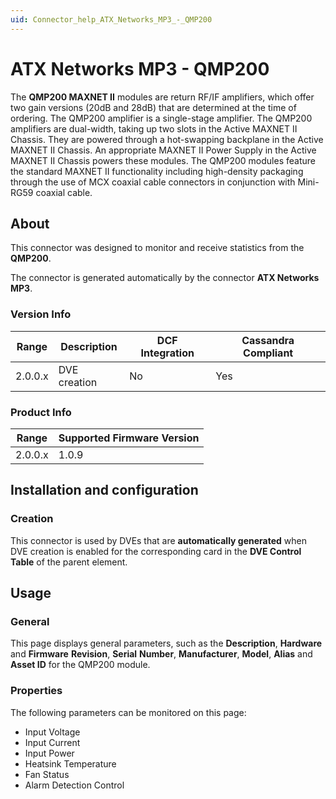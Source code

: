 ```yaml
---
uid: Connector_help_ATX_Networks_MP3_-_QMP200
---
```


# ATX Networks MP3 - QMP200

The **QMP200 MAXNET II** modules are return RF/IF amplifiers, which offer two gain versions (20dB and 28dB) that are determined at the time of ordering. The QMP200 amplifier is a single-stage amplifier. The QMP200 amplifiers are dual-width, taking up two slots in the Active MAXNET II Chassis. They are powered through a hot-swapping backplane in the Active MAXNET II Chassis. An appropriate MAXNET II Power Supply in the Active MAXNET II Chassis powers these modules. The QMP200 modules feature the standard MAXNET II functionality including high-density packaging through the use of MCX coaxial cable connectors in conjunction with Mini-RG59 coaxial cable.

## About

This connector was designed to monitor and receive statistics from the **QMP200**.

The connector is generated automatically by the connector **ATX Networks MP3**.

### Version Info

| Range     | Description     | DCF Integration     | Cassandra Compliant     |
|------------------|-----------------|---------------------|-------------------------|
| 2.0.0.x          | DVE creation    | No                  | Yes                     |

### Product Info

| Range | Supported Firmware Version |
|------------------|-----------------------------|
| 2.0.0.x          | 1.0.9                       |

## Installation and configuration

### Creation

This connector is used by DVEs that are **automatically generated** when DVE creation is enabled for the corresponding card in the **DVE Control Table** of the parent element.

## Usage

### General

This page displays general parameters, such as the **Description**, **Hardware** and **Firmware** **Revision**, **Serial** **Number**, **Manufacturer**, **Model**, **Alias** and **Asset ID** for the QMP200 module.

### Properties

The following parameters can be monitored on this page:

- Input Voltage
- Input Current
- Input Power
- Heatsink Temperature
- Fan Status
- Alarm Detection Control
